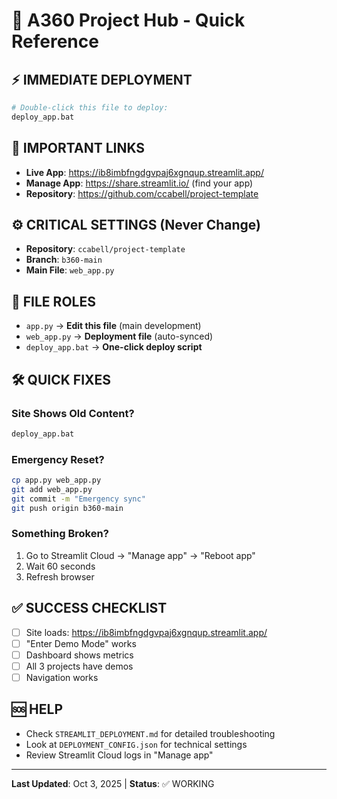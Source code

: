 # 🚀 A360 Project Hub - Quick Reference

## ⚡ **IMMEDIATE DEPLOYMENT**
```bash
# Double-click this file to deploy:
deploy_app.bat
```

## 🔗 **IMPORTANT LINKS**
- **Live App**: https://ib8imbfngdgvpaj6xgnqup.streamlit.app/
- **Manage App**: https://share.streamlit.io/ (find your app)
- **Repository**: https://github.com/ccabell/project-template

## ⚙️ **CRITICAL SETTINGS** (Never Change)
- **Repository**: `ccabell/project-template`
- **Branch**: `b360-main`
- **Main File**: `web_app.py`

## 📁 **FILE ROLES**
- `app.py` → **Edit this file** (main development)
- `web_app.py` → **Deployment file** (auto-synced)
- `deploy_app.bat` → **One-click deploy script**

## 🛠️ **QUICK FIXES**

### Site Shows Old Content?
```bash
deploy_app.bat
```

### Emergency Reset?
```bash
cp app.py web_app.py
git add web_app.py
git commit -m "Emergency sync"
git push origin b360-main
```

### Something Broken?
1. Go to Streamlit Cloud → "Manage app" → "Reboot app"
2. Wait 60 seconds
3. Refresh browser

## ✅ **SUCCESS CHECKLIST**
- [ ] Site loads: https://ib8imbfngdgvpaj6xgnqup.streamlit.app/
- [ ] "Enter Demo Mode" works
- [ ] Dashboard shows metrics
- [ ] All 3 projects have demos
- [ ] Navigation works

## 🆘 **HELP**
- Check `STREAMLIT_DEPLOYMENT.md` for detailed troubleshooting
- Look at `DEPLOYMENT_CONFIG.json` for technical settings
- Review Streamlit Cloud logs in "Manage app"

---
**Last Updated**: Oct 3, 2025 | **Status**: ✅ WORKING